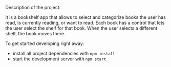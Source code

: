Description of the project:

It is a bookshelf app that allows to select and categorize books the user has read, is currently reading, or want to read. Each book has a control that lets the user select the shelf for that book. When the user selects a different shelf, the book moves there. 

To get started developing right away:

* install all project dependencies with `npm install`
* start the development server with `npm start`
